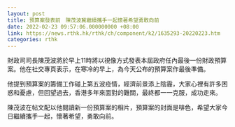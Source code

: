 ```yaml
---
layout: post
title: 預算案發表前　陳茂波冀繼續攜手一起懷著希望勇敢向前
date: 2022-02-23 09:57:06.000000000 +08:00
link: https://news.rthk.hk/rthk/ch/component/k2/1635293-20220223.htm
categories: rthk
---
```


財政司司長陳茂波將於早上11時將以視像方式發表本屆政府任內最後一份財政預算案。他在社交專頁表示，在寒冷的早上，為今天公布的預算案作最後準備。

他提到預算案的籌備工作碰上第五波疫情，經濟前景添上陰霾，大家心裡有許多困惑和憂慮，但回望過去，香港多年來面對的難關，最終都一一克服，成功走來。

陳茂波在帖文配以他閱讀新一份預算案的相片，預算案的封面是啡色，希望大家今日繼續攜手一起，懷著希望，勇敢向前。
